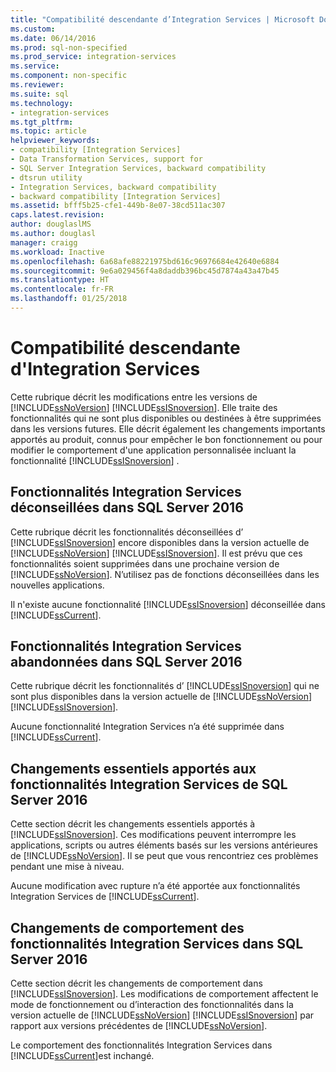 ```yaml
---
title: "Compatibilité descendante d’Integration Services | Microsoft Docs"
ms.custom: 
ms.date: 06/14/2016
ms.prod: sql-non-specified
ms.prod_service: integration-services
ms.service: 
ms.component: non-specific
ms.reviewer: 
ms.suite: sql
ms.technology:
- integration-services
ms.tgt_pltfrm: 
ms.topic: article
helpviewer_keywords:
- compatibility [Integration Services]
- Data Transformation Services, support for
- SQL Server Integration Services, backward compatibility
- dtsrun utility
- Integration Services, backward compatibility
- backward compatibility [Integration Services]
ms.assetid: bfff5b25-cfe1-449b-8e07-38cd511ac307
caps.latest.revision: 
author: douglaslMS
ms.author: douglasl
manager: craigg
ms.workload: Inactive
ms.openlocfilehash: 6a68afe88221975bd616c96976684e42640e6884
ms.sourcegitcommit: 9e6a029456f4a8daddb396bc45d7874a43a47b45
ms.translationtype: HT
ms.contentlocale: fr-FR
ms.lasthandoff: 01/25/2018
---
```

# <a name="integration-services-backward-compatibility"></a>Compatibilité descendante d'Integration Services
  Cette rubrique décrit les modifications entre les versions de [!INCLUDE[ssNoVersion](../includes/ssnoversion-md.md)] [!INCLUDE[ssISnoversion](../includes/ssisnoversion-md.md)]. Elle traite des fonctionnalités qui ne sont plus disponibles ou destinées à être supprimées dans les versions futures. Elle décrit également les changements importants apportés au produit, connus pour empêcher le bon fonctionnement ou pour modifier le comportement d'une application personnalisée incluant la fonctionnalité [!INCLUDE[ssISnoversion](../includes/ssisnoversion-md.md)] .  
  
## <a name="deprecated-integration-services-features-in-sql-server-2016"></a>Fonctionnalités Integration Services déconseillées dans SQL Server 2016

Cette rubrique décrit les fonctionnalités déconseillées d’ [!INCLUDE[ssISnoversion](../includes/ssisnoversion-md.md)] encore disponibles dans la version actuelle de [!INCLUDE[ssNoVersion](../includes/ssnoversion-md.md)] [!INCLUDE[ssISnoversion](../includes/ssisnoversion-md.md)]. Il est prévu que ces fonctionnalités soient supprimées dans une prochaine version de [!INCLUDE[ssNoVersion](../includes/ssnoversion-md.md)]. N’utilisez pas de fonctions déconseillées dans les nouvelles applications.  
  
 Il n'existe aucune fonctionnalité [!INCLUDE[ssISnoversion](../includes/ssisnoversion-md.md)] déconseillée dans [!INCLUDE[ssCurrent](../includes/sscurrent-md.md)].  

## <a name="discontinued-integration-services-functionality-in-sql-server-2016"></a>Fonctionnalités Integration Services abandonnées dans SQL Server 2016

Cette rubrique décrit les fonctionnalités d’ [!INCLUDE[ssISnoversion](../includes/ssisnoversion-md.md)] qui ne sont plus disponibles dans la version actuelle de [!INCLUDE[ssNoVersion](../includes/ssnoversion-md.md)] [!INCLUDE[ssISnoversion](../includes/ssisnoversion-md.md)].  
  
 Aucune fonctionnalité Integration Services n’a été supprimée dans [!INCLUDE[ssCurrent](../includes/sscurrent-md.md)].  

## <a name="breaking-changes-to-integration-services-features-in-sql-server-2016"></a>Changements essentiels apportés aux fonctionnalités Integration Services de SQL Server 2016

Cette section décrit les changements essentiels apportés à [!INCLUDE[ssISnoversion](../includes/ssisnoversion-md.md)]. Ces modifications peuvent interrompre les applications, scripts ou autres éléments basés sur les versions antérieures de [!INCLUDE[ssNoVersion](../includes/ssnoversion-md.md)]. Il se peut que vous rencontriez ces problèmes pendant une mise à niveau.  
  
 Aucune modification avec rupture n’a été apportée aux fonctionnalités Integration Services de [!INCLUDE[ssCurrent](../includes/sscurrent-md.md)]. 

## <a name="behavior-changes-to-integration-services-features-in-sql-server-2016"></a>Changements de comportement des fonctionnalités Integration Services dans SQL Server 2016

Cette section décrit les changements de comportement dans [!INCLUDE[ssISnoversion](../includes/ssisnoversion-md.md)]. Les modifications de comportement affectent le mode de fonctionnement ou d’interaction des fonctionnalités dans la version actuelle de [!INCLUDE[ssNoVersion](../includes/ssnoversion-md.md)] [!INCLUDE[ssISnoversion](../includes/ssisnoversion-md.md)] par rapport aux versions précédentes de [!INCLUDE[ssNoVersion](../includes/ssnoversion-md.md)].  
  
Le comportement des fonctionnalités Integration Services dans [!INCLUDE[ssCurrent](../includes/sscurrent-md.md)]est inchangé.  
